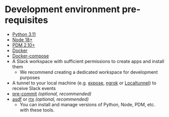# Development environment pre-requisites

- [Python 3.11](https://www.python.org/downloads/)
- [Node 18+](https://nodejs.org/en/download)
- [PDM 2.10+](https://pdm-project.org/latest/)
- [Docker](https://docs.docker.com/engine/install/)
- [Docker-compose](https://github.com/docker/compose?tab=readme-ov-file#where-to-get-docker-compose)
- A Slack workspace with sufficient permissions to create apps and install them
  - We recommend creating a dedicated workspace for development purposes
- A tunnel to your local machine (e.g. [expose](https://expose.dev/), [ngrok](https://ngrok.com/) or [Localtunnel](https://theboroer.github.io/localtunnel-www/)) to receive Slack events
- [pre-commit](https://pre-commit.com/#install) _(optional, recommended)_
- [asdf](https://asdf-vm.com/#/core-manage-asdf-vm) or [rtx](https://github.com/jdx/rtx) _(optional, recommended)_
  - You can install and manage versions of Python, Node, PDM, etc. with these tools.
